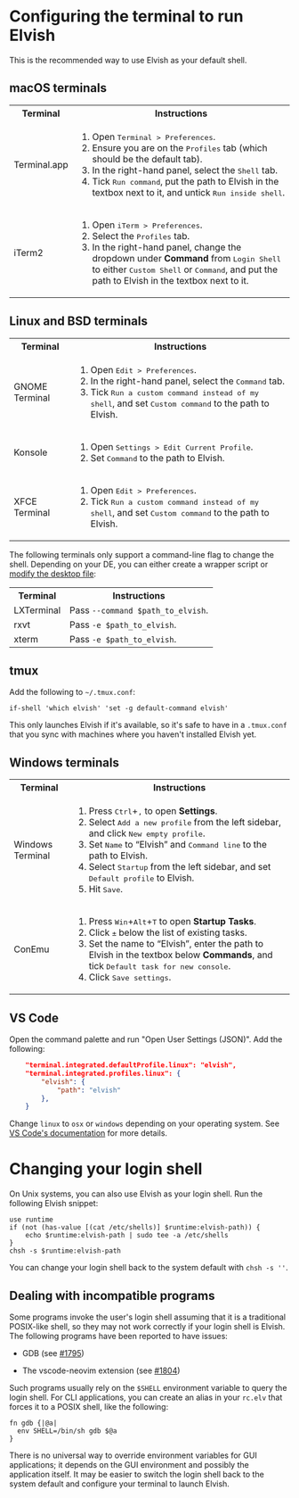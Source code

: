 <!-- toc -->

# Configuring the terminal to run Elvish

This is the recommended way to use Elvish as your default shell.

## macOS terminals

<table>
  <tr>
    <th>Terminal</th>
    <th>Instructions</th>
  </tr>
  <tr>
    <td>Terminal.app</td>
    <td>
      <ol>
        <li>Open <kbd>Terminal &gt; Preferences</kbd>.
        <li>Ensure you are on the <kbd>Profiles</kbd> tab (which should be the default tab).
        <li>In the right-hand panel, select the <kbd>Shell</kbd> tab.
        <li>Tick <kbd>Run command</kbd>, put the path to Elvish in the textbox next to it, and untick <kbd>Run inside shell</kbd>.
      </ol>
    </td>
  </tr>
  <tr>
    <td>iTerm2</td>
    <td>
      <ol>
        <li>Open <kbd>iTerm &gt; Preferences</kbd>.
        <li>Select the <kbd>Profiles</kbd> tab.
        <li>In the right-hand panel, change the dropdown under <strong>Command</strong> from <kbd>Login Shell</kbd> to either <kbd>Custom Shell</kbd> or <kbd>Command</kbd>, and put the path to Elvish in the textbox next to it.
      </ol>
    </td>
  </tr>
</table>

## Linux and BSD terminals

<table>
  <tr>
    <th>Terminal</th>
    <th>Instructions</th>
  </tr>
  <tr>
    <td>GNOME Terminal</td>
    <td>
      <ol>
        <li>Open <kbd>Edit &gt; Preferences</kbd>.
        <li>In the right-hand panel, select the <kbd>Command</kbd> tab.
        <li>Tick <kbd>Run a custom command instead of my shell</kbd>, and set <kbd>Custom command</kbd> to the path to Elvish.
      </ol>
    </td>
  </tr>
  <tr>
    <td>Konsole</td>
    <td>
      <ol>
        <li>Open <kbd>Settings &gt; Edit Current Profile</kbd>.
        <li>Set <kbd>Command</kbd> to the path to Elvish.
      </ol>
    </td>
  </tr>
  <tr>
    <td>XFCE Terminal</td>
    <td>
      <ol>
        <li>Open <kbd>Edit &gt; Preferences</kbd>.
        <li>Tick <kbd>Run a custom command instead of my shell</kbd>, and set <kbd>Custom command</kbd> to the path to Elvish.
      </ol>
    </td>
  </tr>
</table>

The following terminals only support a command-line flag to change the shell.
Depending on your DE, you can either create a wrapper script or
[modify the desktop file](https://wiki.archlinux.org/title/desktop_entries#Modify_desktop_files):

<table>
  <tr>
    <th>Terminal</th>
    <th>Instructions</th>
  </tr>
  <tr>
    <td>LXTerminal</td>
    <td>Pass <code>--command $path_to_elvish</code>.</td>
  </tr>
  <tr>
    <td>rxvt</td>
    <td>Pass <code>-e $path_to_elvish</code>.</td>
  </tr>
  <tr>
    <td>xterm</td>
    <td>Pass <code>-e $path_to_elvish</code>.</td>
  </tr>
</table>

## tmux

Add the following to `~/.tmux.conf`:

```tmux
if-shell 'which elvish' 'set -g default-command elvish'
```

This only launches Elvish if it's available, so it's safe to have in a
`.tmux.conf` that you sync with machines where you haven't installed Elvish yet.

## Windows terminals

<table>
  <tr>
    <th>Terminal</th>
    <th>Instructions</th>
  </tr>
  <tr>
    <td>Windows Terminal</td>
    <td>
      <ol>
        <li>Press <kbd>Ctrl</kbd>+<kbd>,</kbd> to open <strong>Settings</strong>.
        <li>Select <kbd>Add a new profile</kbd> from the left sidebar, and click <kbd>New empty profile</kbd>.
        <li>Set <kbd>Name</kbd> to “Elvish” and <kbd>Command line</kbd> to the path to Elvish.
        <li>Select <kbd>Startup</kbd> from the left sidebar, and set <kbd>Default profile</kbd> to Elvish.
        <li>Hit <kbd>Save</kbd>.
      </ol>
    </td>
  </tr>
  <tr>
    <td>ConEmu</td>
    <td>
      <ol>
        <li>Press <kbd>Win</kbd>+<kbd>Alt</kbd>+<kbd>T</kbd> to open <strong>Startup Tasks</strong>.
        <li>Click <kbd>±</kbd> below the list of existing tasks.
        <li>Set the name to “Elvish”, enter the path to Elvish in the textbox below <strong>Commands</strong>, and tick <kbd>Default task for new console</kbd>.
        <li>Click <kbd>Save settings</kbd>.
      </ol>
    </td>
  </tr>
</table>

## VS Code

Open the command palette and run "Open User Settings (JSON)". Add the following:

```json
    "terminal.integrated.defaultProfile.linux": "elvish",
    "terminal.integrated.profiles.linux": {
        "elvish": {
            "path": "elvish"
        },
    }
```

Change `linux` to `osx` or `windows` depending on your operating system. See
[VS Code's documentation](https://code.visualstudio.com/docs/terminal/profiles)
for more details.

# Changing your login shell

On Unix systems, you can also use Elvish as your login shell. Run the following
Elvish snippet:

```elvish
use runtime
if (not (has-value [(cat /etc/shells)] $runtime:elvish-path)) {
    echo $runtime:elvish-path | sudo tee -a /etc/shells
}
chsh -s $runtime:elvish-path
```

You can change your login shell back to the system default with `chsh -s ''`.

## Dealing with incompatible programs

Some programs invoke the user's login shell assuming that it is a traditional
POSIX-like shell, so they may not work correctly if your login shell is Elvish.
The following programs have been reported to have issues:

-   GDB (see [#1795](https://b.elv.sh/1795))

-   The vscode-neovim extension (see [#1804](https://b.elv.sh/1804))

Such programs usually rely on the `$SHELL` environment variable to query the
login shell. For CLI applications, you can create an alias in your `rc.elv` that
forces it to a POSIX shell, like the following:

```elvish
fn gdb {|@a|
  env SHELL=/bin/sh gdb $@a
}
```

There is no universal way to override environment variables for GUI
applications; it depends on the GUI environment and possibly the application
itself. It may be easier to switch the login shell back to the system default
and configure your terminal to launch Elvish.
